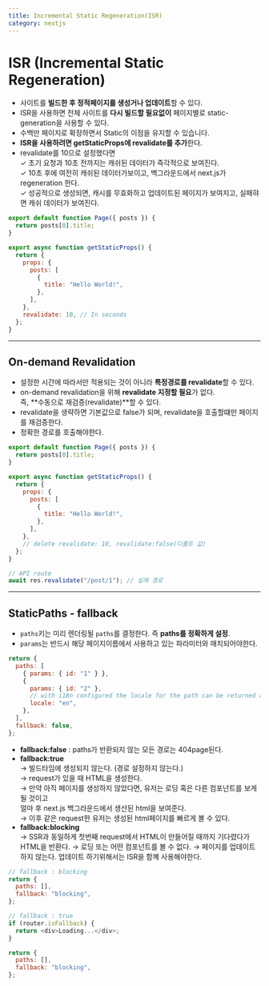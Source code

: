 ```yaml
---
title: Incremental Static Regeneration(ISR)
category: nextjs
---
```


# ISR (Incremental Static Regeneration)

- 사이트를 **빌드한 후 정적페이지를 생성거나 업데이트**할 수 있다.
- ISR을 사용하면 전체 사이트를 **다시 빌드할 필요없이** 페이지별로 static-generation을 사용할 수 있다.
- 수백만 페이지로 확장하면서 Static의 이점을 유지할 수 있습니다.
- **ISR을 사용하려면 getStaticProps에 revalidate를 추가**한다.
- revalidate를 10으로 설정했다면  
  ✓ 초기 요청과 10초 전까지는 캐쉬된 데이터가 즉각적으로 보여진다.  
  ✓ 10초 후에 여전히 캐쉬된 데이터가보이고, 백그라운드에서 next.js가 regeneration 한다.  
  ✓ 성공적으로 생성되면, 캐시를 무효화하고 업데이트된 페이지가 보여지고, 실패햐면 캐쉬 데이터가 보여진다.

```javascript
export default function Page({ posts }) {
  return posts[0].title;
}

export async function getStaticProps() {
  return {
    props: {
      posts: [
        {
          title: "Hello World!",
        },
      ],
    },
    revalidate: 10, // In seconds
  };
}
```

---

## On-demand Revalidation

- 설정한 시간에 따라서만 적용되는 것이 아니라 **특정경로를 revalidate**할 수 있다.
- on-demand revalidation을 위해 **revalidate 지정할 필요**가 없다.  
  즉, **수동으로 재검증(revalidate)**할 수 있다.
- revalidate을 생략하면 기본값으로 false가 되며, revalidate을 호출할떄만 페이지를 재검증한다.
- 정확한 경로를 호출해야한다.

```javascript
export default function Page({ posts }) {
  return posts[0].title;
}

export async function getStaticProps() {
  return {
    props: {
      posts: [
        {
          title: "Hello World!",
        },
      ],
    },
    // delete revalidate: 10, revalidate:false(디폴트 값)
  };
}

// API route
await res.revalidate("/post/1"); // 실제 경로
```

---

## StaticPaths - fallback

- `paths`키는 미리 렌더링될 `paths`를 결정한다. 즉 **paths를 정확하게 설정**.
- `params`는 반드시 해당 페이지이름에서 사용하고 있는 파라미터와 매치되어야한다.

```javascript
return {
  paths: [
    { params: { id: "1" } },
    {
      params: { id: "2" },
      // with i18n configured the locale for the path can be returned as well
      locale: "en",
    },
  ],
  fallback: false,
};
```

- **fallback:false** : paths가 반환되지 않는 모든 경로는 404page된다.
- **fallback:true**  
  → 빌드타임에 생성되지 않는다. (경로 설정하지 않는다.)  
  → request가 있을 때 HTML을 생성한다.  
  → 만약 아직 페이지를 생성하지 않았다면, 유저는 로딩 혹은 다른 컴포넌트를 보게될 것이고  
   얼마 후 next.js 백그라운드에서 생산된 html을 보여준다.  
  → 이후 같은 request한 유저는 생성된 html페이지를 빠르게 볼 수 있다.
- **fallback:blocking**  
  → SSR과 동일하게 첫번째 request에서 HTML이 만들어질 때까지 기다렸다가 HTML을 반환다.
  → 로딩 또는 어떤 컴포넌트를 볼 수 없다.
  → 페이지를 업데이트하지 않는다. 업데이트 하기위해서는 ISR을 함꼐 사용해야한다.

```javascript
// fallback : blocking
return {
  paths: [],
  fallback: "blocking",
};

// fallback : true
if (router.isFallback) {
  return <div>Loading...</div>;
}

return {
  paths: [],
  fallback: "blocking",
};
```
